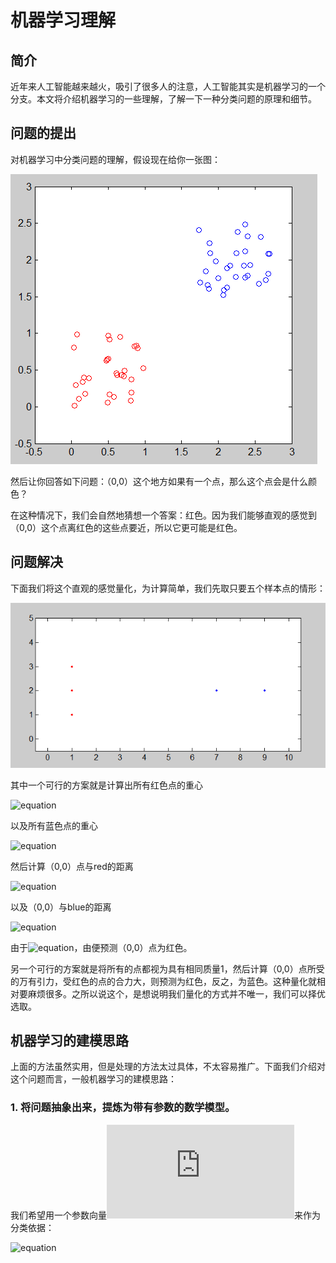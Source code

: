 # 机器学习理解

## 简介

近年来人工智能越来越火，吸引了很多人的注意，人工智能其实是机器学习的一个分支。本文将介绍机器学习的一些理解，了解一下一种分类问题的原理和细节。

## 问题的提出

对机器学习中分类问题的理解，假设现在给你一张图：

![](https://github.com/NGSHotpot/Machine-Learning/blob/master/images/matlab/1.png)

然后让你回答如下问题：（0,0）这个地方如果有一个点，那么这个点会是什么颜色？

在这种情况下，我们会自然地猜想一个答案：红色。因为我们能够直观的感觉到（0,0）这个点离红色的这些点要近，所以它更可能是红色。

## 问题解决

下面我们将这个直观的感觉量化，为计算简单，我们先取只要五个样本点的情形：

![](https://github.com/NGSHotpot/Machine-Learning/blob/master/images/matlab/2.png)

其中一个可行的方案就是计算出所有红色点的重心

![equation](http://latex.codecogs.com/gif.latex?red=\frac{(1,1)+(1,2)+(1,3)}{3}=(1,2))

以及所有蓝色点的重心

![equation](http://latex.codecogs.com/gif.latex?blue=\frac{(7,2)+(9,2)}{2}=(8,2))

然后计算（0,0）点与red的距离

![equation](http://latex.codecogs.com/gif.latex?d_{red}=\sqrt{(1-0)^2+(2-0)^2}=\sqrt{5})

以及（0,0）与blue的距离

![equation](http://latex.codecogs.com/gif.latex?d_{blue}=\sqrt{(8-0)^2+(2-0)^2}=2\sqrt{17})

由于![equation](http://latex.codecogs.com/gif.latex?d_{red}<d_{blue})，由便预测（0,0）点为红色。

另一个可行的方案就是将所有的点都视为具有相同质量1，然后计算（0,0）点所受的万有引力，受红色的点的合力大，则预测为红色，反之，为蓝色。这种量化就相对要麻烦很多。之所以说这个，是想说明我们量化的方式并不唯一，我们可以择优选取。

## 机器学习的建模思路

上面的方法虽然实用，但是处理的方法太过具体，不太容易推广。下面我们介绍对这个问题而言，一般机器学习的建模思路：

### 1. 将问题抽象出来，提炼为带有参数的数学模型。

我们希望用一个参数向量![equation](http://latex.codecogs.com/gif.latex?a=(a_1,a_2,a_3))来作为分类依据：

![equation](http://latex.codecogs.com/gif.latex?x:\left\{\begin{matrix}red,if{a\cdot\widetilde{x}<0}\\\\blue,if{a\cdot\widetilde{x}\ge0\end{matrix}\right\})

